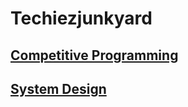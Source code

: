 # Techiezjunkyard

## [Competitive Programming](CompetitiveProgramming/README.md)

## [System Design](SystemDesign/README.md)
